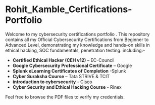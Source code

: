 # Rohit_Kamble_Certifications- Portfolio
Welcome to my cybersecurity certifications portfolio .
This repository contains all my Official Cybersecurity Certifications from Beginner to Advanced Level, demonstrating my knowledge and hands-on skills in ethical hacking, SOC fundamentals, penetration testing. including:-
- **Certified Ethical Hacker (CEH v12)** – EC-Council
- **Google Cybersecurity Professional Certificate** – Google
- **Splunk eLearning Certificates of Completion**  -Splunk
- **Cyber Suraksha Course** – Tata STRIVE & TCIT
- **introduction to cybersecurity** - Cisco
- **Cyber Security and Ethical Hacking Course** - Rinex 

Feel free to browse the PDF files to verify my credentials.
